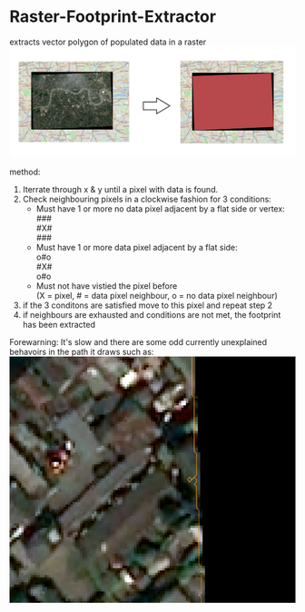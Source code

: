 # Raster-Footprint-Extractor
extracts vector polygon of populated data in a raster
![Extracted!](images/extracted.png)


method:
1) Iterrate through x & y until a pixel with data is found.
2) Check neighbouring pixels in a clockwise fashion for 3 conditions:
    - Must have 1 or more no data pixel adjacent by a flat side or vertex: \
    \###\
    \#X#\
    \###
    - Must have 1 or more data pixel adjacent by a flat side:\
    o#o\
    \#X#\
    o#o
    - Must not have vistied the pixel before\
    (X = pixel, # = data pixel neighbour, o = no data pixel neighbour)
 3) if the 3 conditons are satisfied move to this pixel and repeat step 2
 4) if neighbours are exhausted and conditions are not met, the footprint has been extracted 

Forewarning: It's slow and there are some odd currently unexplained behavoirs in the path it draws such as:
![Odd path issue](images/odd3.png)
